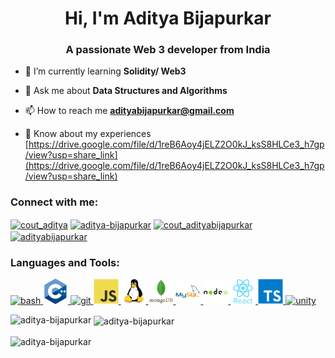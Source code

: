 <h1 align="center">Hi, I'm Aditya Bijapurkar</h1>
<h3 align="center">A passionate Web 3 developer from India</h3>

- 🌱 I’m currently learning **Solidity/ Web3**

- 💬 Ask me about **Data Structures and Algorithms**

- 📫 How to reach me **adityabijapurkar@gmail.com**

- 📄 Know about my experiences [https://drive.google.com/file/d/1reB6Aoy4jELZ2O0kJ_ksS8HLCe3_h7gp/view?usp=share_link](https://drive.google.com/file/d/1reB6Aoy4jELZ2O0kJ_ksS8HLCe3_h7gp/view?usp=share_link)

<h3 align="left">Connect with me:</h3>
<p align="left">
<a href="https://twitter.com/cout_aditya" target="blank"><img align="center" src="https://raw.githubusercontent.com/rahuldkjain/github-profile-readme-generator/master/src/images/icons/Social/twitter.svg" alt="cout_aditya" height="30" width="40" /></a>
<a href="https://linkedin.com/in/aditya-bijapurkar" target="blank"><img align="center" src="https://raw.githubusercontent.com/rahuldkjain/github-profile-readme-generator/master/src/images/icons/Social/linked-in-alt.svg" alt="aditya-bijapurkar" height="30" width="40" /></a>
<a href="https://instagram.com/cout_adityabijapurkar" target="blank"><img align="center" src="https://raw.githubusercontent.com/rahuldkjain/github-profile-readme-generator/master/src/images/icons/Social/instagram.svg" alt="cout_adityabijapurkar" height="30" width="40" /></a>
<a href="https://www.leetcode.com/adityabijapurkar" target="blank"><img align="center" src="https://raw.githubusercontent.com/rahuldkjain/github-profile-readme-generator/master/src/images/icons/Social/leet-code.svg" alt="adityabijapurkar" height="30" width="40" /></a>
</p>

<h3 align="left">Languages and Tools:</h3>
<p align="left"> <a href="https://www.gnu.org/software/bash/" target="_blank" rel="noreferrer"> <img src="https://www.vectorlogo.zone/logos/gnu_bash/gnu_bash-icon.svg" alt="bash" width="40" height="40"/> </a> <a href="https://www.w3schools.com/cpp/" target="_blank" rel="noreferrer"> <img src="https://raw.githubusercontent.com/devicons/devicon/master/icons/cplusplus/cplusplus-original.svg" alt="cplusplus" width="40" height="40"/> </a> <a href="https://git-scm.com/" target="_blank" rel="noreferrer"> <img src="https://www.vectorlogo.zone/logos/git-scm/git-scm-icon.svg" alt="git" width="40" height="40"/> </a> <a href="https://developer.mozilla.org/en-US/docs/Web/JavaScript" target="_blank" rel="noreferrer"> <img src="https://raw.githubusercontent.com/devicons/devicon/master/icons/javascript/javascript-original.svg" alt="javascript" width="40" height="40"/> </a> <a href="https://www.linux.org/" target="_blank" rel="noreferrer"> <img src="https://raw.githubusercontent.com/devicons/devicon/master/icons/linux/linux-original.svg" alt="linux" width="40" height="40"/> </a> <a href="https://www.mongodb.com/" target="_blank" rel="noreferrer"> <img src="https://raw.githubusercontent.com/devicons/devicon/master/icons/mongodb/mongodb-original-wordmark.svg" alt="mongodb" width="40" height="40"/> </a> <a href="https://www.mysql.com/" target="_blank" rel="noreferrer"> <img src="https://raw.githubusercontent.com/devicons/devicon/master/icons/mysql/mysql-original-wordmark.svg" alt="mysql" width="40" height="40"/> </a> <a href="https://nodejs.org" target="_blank" rel="noreferrer"> <img src="https://raw.githubusercontent.com/devicons/devicon/master/icons/nodejs/nodejs-original-wordmark.svg" alt="nodejs" width="40" height="40"/> </a> <a href="https://reactjs.org/" target="_blank" rel="noreferrer"> <img src="https://raw.githubusercontent.com/devicons/devicon/master/icons/react/react-original-wordmark.svg" alt="react" width="40" height="40"/> </a> <a href="https://www.typescriptlang.org/" target="_blank" rel="noreferrer"> <img src="https://raw.githubusercontent.com/devicons/devicon/master/icons/typescript/typescript-original.svg" alt="typescript" width="40" height="40"/> </a> <a href="https://unity.com/" target="_blank" rel="noreferrer"> <img src="https://www.vectorlogo.zone/logos/unity3d/unity3d-icon.svg" alt="unity" width="40" height="40"/> </a> </p>

<p><img align="left" src="https://github-readme-stats.vercel.app/api/top-langs?username=aditya-bijapurkar&show_icons=true&locale=en&layout=compact" alt="aditya-bijapurkar" /></p>

<p>&nbsp;<img align="center" src="https://github-readme-stats.vercel.app/api?username=aditya-bijapurkar&show_icons=true&locale=en" alt="aditya-bijapurkar" /></p>

<p><img align="center" src="https://github-readme-streak-stats.herokuapp.com/?user=aditya-bijapurkar&" alt="aditya-bijapurkar" /></p>
